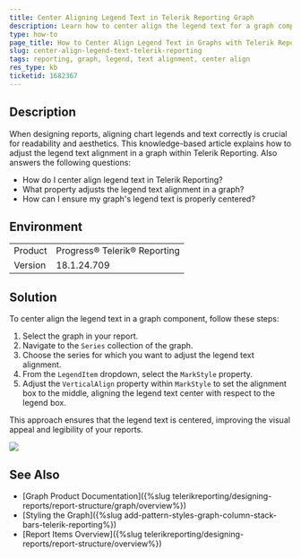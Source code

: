 ```yaml
---
title: Center Aligning Legend Text in Telerik Reporting Graph
description: Learn how to center align the legend text for a graph component in Telerik Reporting.
type: how-to
page_title: How to Center Align Legend Text in Graphs with Telerik Reporting
slug: center-align-legend-text-telerik-reporting
tags: reporting, graph, legend, text alignment, center align
res_type: kb
ticketid: 1682367
---
```


## Description
When designing reports, aligning chart legends and text correctly is crucial for readability and aesthetics. This knowledge-based article explains how to adjust the legend text alignment in a graph within Telerik Reporting. Also answers the following questions:
- How do I center align legend text in Telerik Reporting?
- What property adjusts the legend text alignment in a graph?
- How can I ensure my graph's legend text is properly centered?

## Environment
<table>
  <tbody>
      <tr>
        <td>Product</td>
        <td>Progress® Telerik® Reporting</td>
      </tr>
      <tr>
        <td>Version</td>
        <td>18.1.24.709</td>
      </tr>
    </tbody>
</table>

## Solution
To center align the legend text in a graph component, follow these steps:

1. Select the graph in your report.
2. Navigate to the `Series` collection of the graph.
3. Choose the series for which you want to adjust the legend text alignment.
4. From the `LegendItem` dropdown, select the `MarkStyle` property.
5. Adjust the `VerticalAlign` property within `MarkStyle` to set the alignment box to the middle, aligning the legend text center with respect to the legend box.

This approach ensures that the legend text is centered, improving the visual appeal and legibility of your reports.

![](images/)

## See Also
* [Graph Product Documentation]({%slug telerikreporting/designing-reports/report-structure/graph/overview%})
* [Styling the Graph]({%slug add-pattern-styles-graph-column-stack-bars-telerik-reporting%})
* [Report Items Overview]({%slug telerikreporting/designing-reports/report-structure/overview%})
